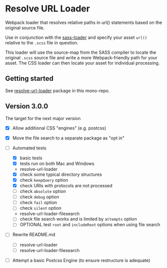 # Resolve URL Loader

Webpack loader that resolves relative paths in url() statements based on the original source file.

Use in conjunction with the [sass-loader](https://www.npmjs.com/package/sass-loader) and specify your asset `url()` relative to the `.scss` file in question.

This loader will use the source-map from the SASS compiler to locate the original `.scss` source file and write a more Webpack-friendly path for your asset. The CSS loader can then locate your asset for individual processing.


## Getting started

See [resolve-url-loader](packages/resolve-url-loader/README.md) package in this mono-repo.


## Version 3.0.0

The target for the next major version

- [x] Allow additional CSS "engines" (e.g. postcss)

- [x] Move the file search to a separate package as "opt in"

- [ ] Automated tests
  - [x] basic tests
  - [x] tests run on both Mac and Windows

  * resolve-url-loader
  - [x] check some typical directory structures
  - [x] check `keepQuery` option
  - [x] check URIs with protocols are not processed
  - [ ] check `absolute` option
  - [ ] check `debug` option
  - [ ] check `fail` option
  - [ ] check `silent` option

  * resolve-url-loader-filesearch
  - [ ] check file search works and is limited by `attempts` option
  - [ ] OPTIONAL test `root` and `includeRoot` options when using file search

- [ ] Rewrite README.md
  - [ ] resolve-url-loader
  - [ ] resolve-url-loader-filesearch

- [ ] Attempt a basic Postcss Engine (to ensure restructure is adequate)


